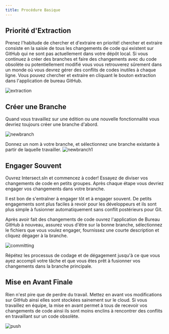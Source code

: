 ```yaml
---
title: Procédure Basique
---
```


## Priorité d'Extraction

Prenez l'habitude de chercher et d'extraire en priorité! chercher et extraire consiste en la saisie de tous les changements de code qui existent sur GitHub qui ne sont pas actuellement dans votre dépôt local. Si vous continuez à créer des branches et faire des changements avec du code obsolète ou potentiellement modifié vous vous retrouverez sûrement dans un monde où vous devrez gérer des conflits de codes inutiles à chaque ligne. Vous pouvez chercher et extraire en cliquant le bouton extraction dans l'application de bureau GitHub.

![extraction](https://www.ascensiongamedev.com/resources/filehost/1dc5c0a9a7bc2d5392be4e628e8d24f3.png)

## Créer une Branche

Quand vous travaillez sur une édition ou une nouvelle fonctionnalité vous devriez toujours créer une branche d'abord.

![newbranch](https://www.ascensiongamedev.com/resources/filehost/d06fcf06ae13fb387bd1f3bd1947972c.png)

Donnez un nom à votre branche, et sélectionnez une branche existante à partir de laquelle travailler.
![newbranch1](https://www.ascensiongamedev.com/resources/filehost/0d992fa719eabdfdc3a3f6801b0242a8.png)

## Engager Souvent

Ouvrez Intersect.sln et commencez à coder! Essayez de diviser vos changements de code en petits groupes. Après chaque étape vous devriez engager vos changements dans votre branche.

Il est bon de s'entraîner à engager tôt et à engager souvent. De petits engagements sont plus faciles à revoir pour les développeurs et ils sont plus simple à fusionner automatiquement sans conflit postérieurs pour Git.

Après avoir fait des changements de code ouvrez l'application de Bureau GitHub à nouveau, assurez vous d'être sur la bonne branche, sélectionnez le fichiers que vous voulez engager, fournissez une courte description et cliquez dégager à la branche.

![committing](https://www.ascensiongamedev.com/resources/filehost/322122ce55210b93109fdf532f3d0875.png)

Répétez les processus de codage et de dégagement jusqu'à ce que vous ayez accompli votre tâche et que vous êtes prêt à fusionner vos changements dans la branche principale.

## Mise en Avant Finale

Rien n'est pire que de perdre du travail. Mettez en avant vos modifications sur GitHub ainsi elles sont stockées sainement sur le cloud. Si vous travaillez en équipe, la mise en avant permet à tous de recevoir vos changements de code ainsi ils sont moins enclins à rencontrer des conflits en travaillant sur un code obsolète.

![push](https://www.ascensiongamedev.com/resources/filehost/11c94b0feb31e78d70699df140d6d1a6.png)
